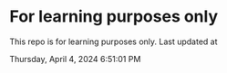 # For learning purposes only
This repo is for learning purposes only.
Last updated at

Thursday, April 4, 2024 6:51:01 PM

